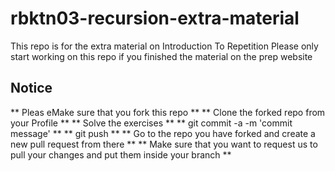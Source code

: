 # rbktn03-recursion-extra-material
This repo is for the extra material on Introduction To Repetition
Please only start working on this repo if you finished the material on the prep website

## Notice

** Pleas eMake sure that you fork this repo **
** Clone the forked repo from your Profile ** 
** Solve the exercises **
** git commit -a -m 'commit message' **
** git push **
** Go to the repo you have forked and create a new pull request from there **
** Make sure that you want to request us to pull your changes and put them inside your branch **
